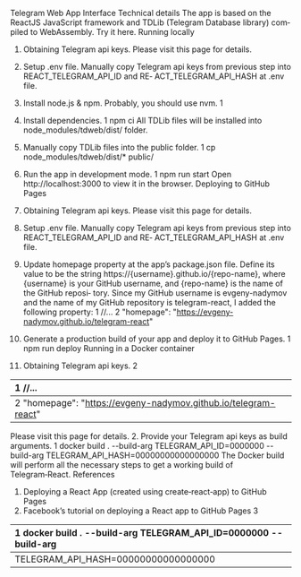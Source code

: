 Telegram Web App
Interface
Technical details
The app is based on the ReactJS JavaScript framework and TDLib (Telegram Database library) com‑
piled to WebAssembly. Try it here.
Running locally
1. Obtaining Telegram api keys.
Please visit this page for details.
2. Setup .env file.
Manually copy Telegram api keys from previous step into REACT_TELEGRAM_API_ID and RE‑
ACT_TELEGRAM_API_HASH at .env file.
3. Install node.js & npm. Probably, you should use nvm.
1

4. Install dependencies.
1 npm ci
All TDLib files will be installed into node_modules/tdweb/dist/ folder.
5. Manually copy TDLib files into the public folder.
1 cp node_modules/tdweb/dist/* public/
6. Run the app in development mode.
1 npm run start
Open http://localhost:3000 to view it in the browser.
Deploying to GitHub Pages
1. Obtaining Telegram api keys.
Please visit this page for details.
2. Setup .env file.
Manually copy Telegram api keys from previous step into REACT_TELEGRAM_API_ID and RE‑
ACT_TELEGRAM_API_HASH at .env file.
3. Update homepage property at the app’s package.json file.
Define its value to be the string https://{username}.github.io/{repo-name}, where
{username} is your GitHub username, and {repo-name} is the name of the GitHub reposi‑
tory. Since my GitHub username is evgeny-nadymov and the name of my GitHub repository is
telegram-react, I added the following property:
1 //...
2 "homepage": "https://evgeny-nadymov.github.io/telegram-react"
4. Generate a production build of your app and deploy it to GitHub Pages.
1 npm run deploy
Running in a Docker container
1. Obtaining Telegram api keys.
2

| 1 //...                                                         |
|:----------------------------------------------------------------|
| 2 "homepage": "https://evgeny-nadymov.github.io/telegram-react" |

Please visit this page for details.
2. Provide your Telegram api keys as build arguments.
1 docker build . --build-arg TELEGRAM_API_ID=0000000 --build-arg
TELEGRAM_API_HASH=00000000000000000
The Docker build will perform all the necessary steps to get a working build of Telegram‑React.
References
1. Deploying a React App (created using create‑react‑app) to GitHub Pages
2. Facebook’s tutorial on deploying a React app to GitHub Pages
3

| 1 docker build . --build-arg TELEGRAM_API_ID=0000000 --build-arg   |
|:-------------------------------------------------------------------|
| TELEGRAM_API_HASH=00000000000000000                                |
